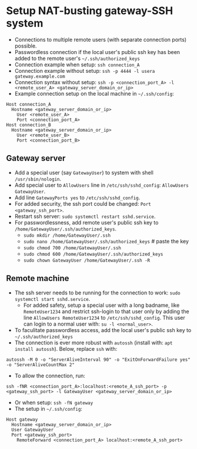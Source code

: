 # Setup NAT-busting gateway-SSH system
* Connections to multiple remote users (with separate connection ports) possible.
* Passwordless connection if the local user's public ssh key has been added to the remote user's `~/.ssh/authorized_keys`
* Connection example when setup: `ssh connection_A`
* Connection example without setup: `ssh -p 4444 -l usera gateway.example.com`
* Connection syntax without setup: `ssh -p <connection_port_A> -l <remote_user_A> <gateway_server_domain_or_ip>`
* Example connection setup on the local machine in `~/.ssh/config`:
```
Host connection_A
  Hostname <gateway_server_domain_or_ip>
	User <remote_user_A>
	Port <connection_port_A>
Host connection_B
  Hostname <gateway_server_domain_or_ip>
	User <remote_user_B>
	Port <connection_port_B>
```

## Gateway server
* Add a special user (say `GatewayUser`) to system with shell `/usr/sbin/nologin`.
* Add special user to `AllowUsers` line in `/etc/ssh/sshd_config`: `AllowUsers GatewayUser`.
* Add line `GatewayPorts yes` to `/etc/ssh/sshd_config`.
* For added security, the ssh port could be changed: `Port <gateway_ssh_port>`.
* Restart ssh server: `sudo systemctl restart sshd.service`.
* For passwordlessness, add remote user's public ssh key to `/home/GatewayUser/.ssh/authorized_keys`.
  - `sudo mkdir /home/GatewayUser/.ssh`
  - `sudo nano /home/GatewayUser/.ssh/authorized_keys` # paste the key
  - `sudo chmod 700 /home/GatewayUser/.ssh`
  - `sudo chmod 600 /home/GatewayUser/.ssh/authorized_keys`
  - `sudo chown GatewayUser /home/GatewayUser/.ssh -R`

## Remote machine
* The ssh server needs to be running for the connection to work: `sudo systemctl start sshd.service`.
  - For added safety, setup a special user with a long badname, like `RemoteUser1234` and
    restrict ssh-login to that user only by adding the line `AllowUsers RemoteUser1234` to `/etc/ssh/sshd_config`.
    This user can login to a normal user with: `su -l <normal_user>`.
* To faculitate passwordless access, add the local user's public ssh key to `~/.ssh/authorized_keys`
* The connection is ever more robust with `autossh` (install with: `apt install autossh`).
  Below, replace `ssh` with:
```
autossh -M 0 -o "ServerAliveInterval 90" -o "ExitOnForwardFailure yes" -o "ServerAliveCountMax 2"
```
* To allow the connection, run:
```
ssh -fNR <connection_port_A>:localhost:<remote_A_ssh_port> -p <gateway_ssh_port> -l GatewayUser <gateway_server_domain_or_ip>
```
* Or when setup: `ssh -fN gateway`
* The setup in `~/.ssh/config`:
```
Host gateway
  Hostname <gateway_server_domain_or_ip>
  User GatewayUser
  Port <gateway_ssh_port>
	RemoteForward <connection_port_A> localhost:<remote_A_ssh_port>
```
